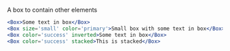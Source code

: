 A box to contain other elements

```jsx
<Box>Some text in box</Box>
<Box size='small' color='primary'>Small box with some text in box</Box>
<Box color='success' inverted>Some text in box</Box>
<Box color='success' stacked>This is stacked</Box>
```